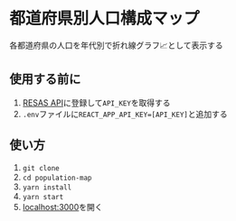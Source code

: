 # 都道府県別人口構成マップ

各都道府県の人口を年代別で折れ線グラフ📈として表示する

## 使用する前に
1. [RESAS API](https://opendata.resas-portal.go.jp/)に登録して`API_KEY`を取得する
2. `.env`ファイルに`REACT_APP_API_KEY=[API_KEY]`と追加する

## 使い方
1. `git clone `
2. `cd population-map`
3. `yarn install`
4. `yarn start`
5. [localhost:3000](http://localhost:3000)を開く

